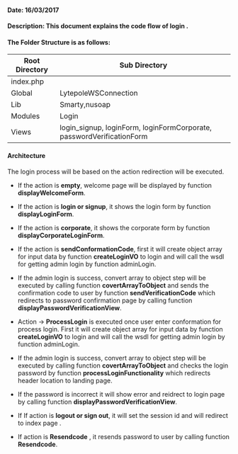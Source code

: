 #### Date: 16/03/2017

#### Description: This document explains the code flow of login .

#### The Folder Structure is as follows:

 Root Directory | Sub Directory 
------------ | -------------
index.php | 
Global | LytepoleWSConnection
Lib | Smarty,nusoap
Modules | Login
Views | login_signup, loginForm, loginFormCorporate, passwordVerificationForm


#### Architecture

The login process will be based on the action redirection will be executed.

- If the action is **empty**, welcome page will be displayed by function **displayWelcomeForm**.
- If the action is **login or signup**, it shows the login form by function **displayLoginForm**.
- If the action is **corporate**, it shows the corporate form by function **displayCorporateLoginForm**.
- If the action is **sendConformationCode**, first it will create object array for input data by function **createLoginVO** to login and will call the wsdl for getting admin login by function adminLogin.
- If the admin login is success, convert array to object step will be executed by calling function **covertArrayToObject** and sends the confirmation code to user by function **sendVerificationCode** which redirects to password confirmation page by calling function **displayPasswordVerificationView**.

- Action -> **ProcessLogin** is executed once user enter conformation for process login. First it will create object array for input data by function **createLoginVO** to login and will call the wsdl for getting admin login by function adminLogin.
- If the admin login is success, convert array to object step will be executed by calling function **covertArrayToObject** and checks the login password by function **processLoginFunctionality** which redirects header location to landing page.
- If the password is incorrect it will show error and reidrect to login page by calling function **displayPasswordVerificationView**.

- If If action is **logout or sign out**, it will set the session id and will redirect to index page .
- If action is **Resendcode** , it resends password to user by calling function **Resendcode**.
